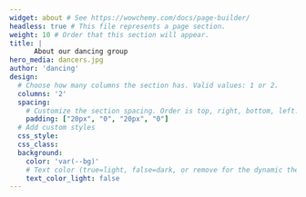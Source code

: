 ```yaml
---
widget: about # See https://wowchemy.com/docs/page-builder/
headless: true # This file represents a page section.
weight: 10 # Order that this section will appear.
title: |
      About our dancing group
hero_media: dancers.jpg
author: 'dancing'
design:
  # Choose how many columns the section has. Valid values: 1 or 2.
  columns: '2'
  spacing:
    # Customize the section spacing. Order is top, right, bottom, left.
    padding: ["20px", "0", "20px", "0"]
  # Add custom styles
  css_style:
  css_class:
  background:
    color: 'var(--bg)'
    # Text color (true=light, false=dark, or remove for the dynamic theme color).
    text_color_light: false
---
```



